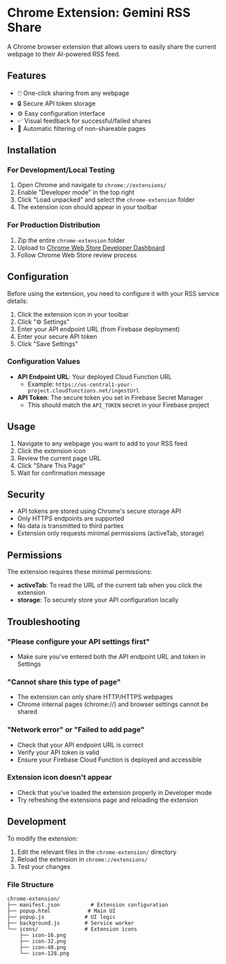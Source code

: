 # Chrome Extension: Gemini RSS Share

A Chrome browser extension that allows users to easily share the current webpage to their AI-powered RSS feed.

## Features

- 🖱️ One-click sharing from any webpage
- 🔒 Secure API token storage
- ⚙️ Easy configuration interface
- ✅ Visual feedback for successful/failed shares
- 🚫 Automatic filtering of non-shareable pages

## Installation

### For Development/Local Testing

1. Open Chrome and navigate to `chrome://extensions/`
2. Enable "Developer mode" in the top right
3. Click "Load unpacked" and select the `chrome-extension` folder
4. The extension icon should appear in your toolbar

### For Production Distribution

1. Zip the entire `chrome-extension` folder
2. Upload to [Chrome Web Store Developer Dashboard](https://chrome.google.com/webstore/devconsole/)
3. Follow Chrome Web Store review process

## Configuration

Before using the extension, you need to configure it with your RSS service details:

1. Click the extension icon in your toolbar
2. Click "⚙️ Settings"
3. Enter your API endpoint URL (from Firebase deployment)
4. Enter your secure API token
5. Click "Save Settings"

### Configuration Values

- **API Endpoint URL**: Your deployed Cloud Function URL
  - Example: `https://us-central1-your-project.cloudfunctions.net/ingestUrl`
- **API Token**: The secure token you set in Firebase Secret Manager
  - This should match the `API_TOKEN` secret in your Firebase project

## Usage

1. Navigate to any webpage you want to add to your RSS feed
2. Click the extension icon
3. Review the current page URL
4. Click "Share This Page"
5. Wait for confirmation message

## Security

- API tokens are stored using Chrome's secure storage API
- Only HTTPS endpoints are supported
- No data is transmitted to third parties
- Extension only requests minimal permissions (activeTab, storage)

## Permissions

The extension requires these minimal permissions:

- **activeTab**: To read the URL of the current tab when you click the extension
- **storage**: To securely store your API configuration locally

## Troubleshooting

### "Please configure your API settings first"
- Make sure you've entered both the API endpoint URL and token in Settings

### "Cannot share this type of page"
- The extension can only share HTTP/HTTPS webpages
- Chrome internal pages (chrome://) and browser settings cannot be shared

### "Network error" or "Failed to add page"
- Check that your API endpoint URL is correct
- Verify your API token is valid
- Ensure your Firebase Cloud Function is deployed and accessible

### Extension icon doesn't appear
- Check that you've loaded the extension properly in Developer mode
- Try refreshing the extensions page and reloading the extension

## Development

To modify the extension:

1. Edit the relevant files in the `chrome-extension/` directory
2. Reload the extension in `chrome://extensions/`
3. Test your changes

### File Structure

```
chrome-extension/
├── manifest.json          # Extension configuration
├── popup.html            # Main UI
├── popup.js             # UI logic
├── background.js        # Service worker
└── icons/               # Extension icons
    ├── icon-16.png
    ├── icon-32.png
    ├── icon-48.png
    └── icon-128.png
```